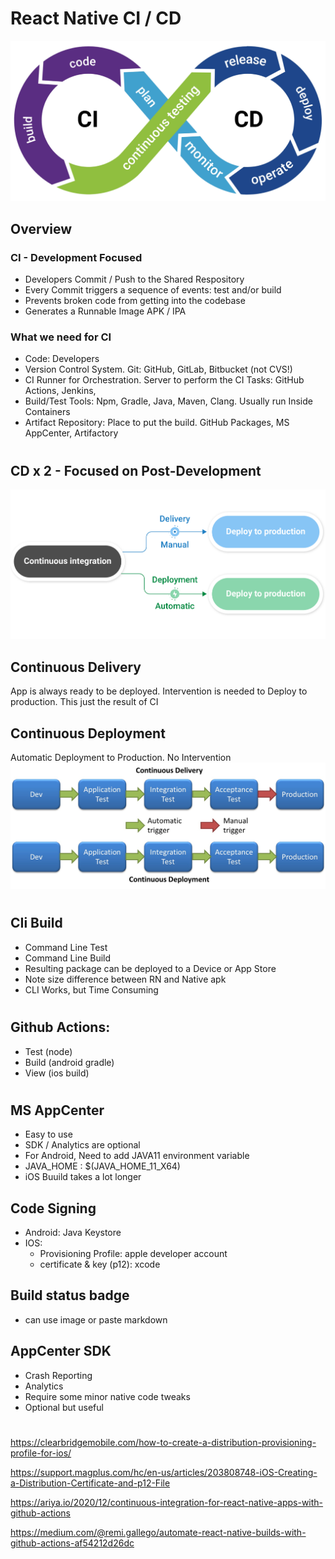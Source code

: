 # React Native CI / CD
![CD-CD](__asset/01.png)

## Overview
### CI - Development Focused
  - Developers Commit / Push to the Shared Respository
  - Every Commit triggers a sequence of events: test and/or build
  - Prevents broken code from getting into the codebase
  - Generates a Runnable Image APK / IPA

### What we need for CI
 - Code:  Developers
 - Version Control System. Git:  GitHub, GitLab, Bitbucket  (not CVS!)
 - CI Runner for Orchestration.  Server to perform the CI Tasks:  GitHub Actions, Jenkins,
 - Build/Test Tools:  Npm, Gradle, Java, Maven, Clang.  Usually run Inside Containers
 - Artifact Repository:  Place to put the build.  GitHub Packages, MS AppCenter, Artifactory

#
#
#
#
#
#
#
#
#
#
#

## CD x 2 - Focused on Post-Development
![CD](__asset/03.png)
## Continuous Delivery
App is always ready to be deployed.  Intervention is needed to Deploy to production.  This just the result of CI
## Continuous Deployment
Automatic Deployment to Production. No Intervention
![CD](__asset/04.jpg)

#
#
#
#
#
#
#
#
#
#


## CIi Build
- Command Line Test
- Command Line Build
- Resulting package can be deployed to a Device or App Store
- Note size difference between RN and Native apk
- CLI Works, but Time Consuming
#
#
#
#
#
#
#
#
#
#

## Github Actions:
  - Test (node)
  - Build (android gradle)
  - View (ios build)
#
#
#
#
#
#
#
## MS AppCenter

- Easy to use
- SDK / Analytics are optional
- For Android, Need to add JAVA11 environment variable
- JAVA_HOME : $(JAVA_HOME_11_X64)
- iOS Buuild takes a lot longer

## Code Signing
- Android:  Java Keystore
- IOS:
  - Provisioning Profile: apple developer account
  - certificate & key (p12): xcode

## Build status badge
 - can use image or paste markdown

## AppCenter SDK
 - Crash Reporting
 - Analytics
 - Require some minor native code tweaks
 - Optional but useful

#
#
https://clearbridgemobile.com/how-to-create-a-distribution-provisioning-profile-for-ios/

https://support.magplus.com/hc/en-us/articles/203808748-iOS-Creating-a-Distribution-Certificate-and-p12-File

https://ariya.io/2020/12/continuous-integration-for-react-native-apps-with-github-actions

https://medium.com/@remi.gallego/automate-react-native-builds-with-github-actions-af54212d26dc